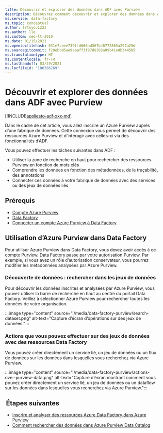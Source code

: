 ```yaml
---
title: Découvrir et explorer des données dans ADF avec Purview
description: Découvrez comment découvrir et explorer des données dans Azure Data Factory à l’aide de Purview
ms.service: data-factory
ms.topic: conceptual
author: lrtoyou1223
ms.author: lle
ms.custom: seo-lt-2019
ms.date: 01/15/2021
ms.openlocfilehash: 031e7ceee739ffd666ad367bd6778865a297a25d
ms.sourcegitcommit: f28ebb95ae9aaaff3f87d8388a09b41e0b3445b5
ms.translationtype: HT
ms.contentlocale: fr-FR
ms.lasthandoff: 03/29/2021
ms.locfileid: "100386269"
---
```

# <a name="discover-and-explore-data-in-adf-using-purview"></a>Découvrir et explorer des données dans ADF avec Purview

[!INCLUDE[appliesto-adf-xxx-md](includes/appliesto-adf-xxx-md.md)]

Dans le cadre de cet article, vous allez inscrire un Azure Purview auprès d’une fabrique de données. Cette connexion vous permet de découvrir des ressources Azure Purview et d’interagir avec celles-ci via des fonctionnalités d’ADF. 

Vous pouvez effectuer les tâches suivantes dans ADF : 
- Utiliser la zone de recherche en haut pour rechercher des ressources Purview en fonction de mots clés 
- Comprendre les données en fonction des métadonnées, de la traçabilité, des annotations 
- Connecter ces données à votre fabrique de données avec des services ou des jeux de données liés 

## <a name="prerequisites"></a>Prérequis 
- [Compte Azure Purview](../purview/create-catalog-portal.md) 
- [Data Factory](./quickstart-create-data-factory-portal.md) 
- [Connecter un compte Azure Purview à Data Factory](./connect-data-factory-to-azure-purview.md) 

## <a name="using-azure-purview-in-data-factory"></a>Utilisation d’Azure Purview dans Data Factory 

Pour utiliser Azure Purview dans Data Factory, vous devez avoir accès à ce compte Purview. Data Factory passe par votre autorisation Purview. Par exemple, si vous avez un rôle d’autorisation conservateur, vous pourrez modifier les métadonnées analysées par Azure Purview. 

### <a name="data-discovery-search-datasets"></a>Découverte de données : rechercher dans les jeux de données 

Pour découvrir les données inscrites et analysées par Azure Purview, vous pouvez utiliser la barre de recherche en haut au centre du portail Data Factory. Veillez à sélectionner Azure Purview pour rechercher toutes les données de votre organisation. 

:::image type="content" source="./media/data-factory-purview/search-dataset.png" alt-text="Capture d’écran d’opérations sur des jeux de données.":::

### <a name="actions-that-you-can-perform-over-datasets-with-data-factory-resources"></a>Actions que vous pouvez effectuer sur des jeux de données avec des ressources Data Factory 
Vous pouvez créer directement un service lié, un jeu de données ou un flux de données sur les données dans lesquelles vous recherchez via Azure Purview.

:::image type="content" source="./media/data-factory-purview/actions-over-purview-data.png" alt-text="Capture d’écran montrant comment vous pouvez créer directement un service lié, un jeu de données ou un dataflow sur les données dans lesquelles vous recherchez via Azure Purview.":::

##  <a name="nextsteps"></a>Étapes suivantes 

- [Inscrire et analyser des ressources Azure Data Factory dans Azure Purview](../purview/register-scan-azure-synapse-analytics.md)
- [Comment rechercher des données dans Azure Purview Data Catalog](../purview/how-to-search-catalog.md)